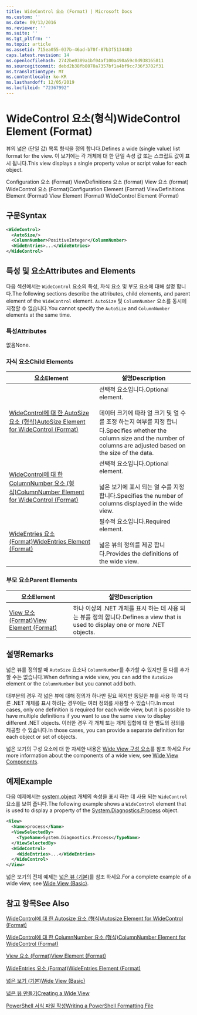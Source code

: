 ```yaml
---
title: WideControl 요소 (Format) | Microsoft Docs
ms.custom: ''
ms.date: 09/13/2016
ms.reviewer: ''
ms.suite: ''
ms.tgt_pltfrm: ''
ms.topic: article
ms.assetid: 715ea055-037b-46ad-b70f-87b3f5134403
caps.latest.revision: 14
ms.openlocfilehash: 2742be0389a1bf04af100a490a59c0d938165811
ms.sourcegitcommit: debd2b38fb8070a7357bf1a4bf9cc736f3702f31
ms.translationtype: MT
ms.contentlocale: ko-KR
ms.lasthandoff: 12/05/2019
ms.locfileid: "72367992"
---
```

# <a name="widecontrol-element-format"></a><span data-ttu-id="cb0e0-102">WideControl 요소(형식)</span><span class="sxs-lookup"><span data-stu-id="cb0e0-102">WideControl Element (Format)</span></span>

<span data-ttu-id="cb0e0-103">뷰의 넓은 (단일 값) 목록 형식을 정의 합니다.</span><span class="sxs-lookup"><span data-stu-id="cb0e0-103">Defines a wide (single value) list format for the view.</span></span> <span data-ttu-id="cb0e0-104">이 보기에는 각 개체에 대 한 단일 속성 값 또는 스크립트 값이 표시 됩니다.</span><span class="sxs-lookup"><span data-stu-id="cb0e0-104">This view displays a single property value or script value for each object.</span></span>

<span data-ttu-id="cb0e0-105">Configuration 요소 (Format) ViewDefinitions 요소 (format) View 요소 (format) WideControl 요소 (Format)</span><span class="sxs-lookup"><span data-stu-id="cb0e0-105">Configuration Element (Format) ViewDefinitions Element (Format) View Element (Format) WideControl Element (Format)</span></span>

## <a name="syntax"></a><span data-ttu-id="cb0e0-106">구문</span><span class="sxs-lookup"><span data-stu-id="cb0e0-106">Syntax</span></span>

```xml
<WideControl>
  <AutoSize/>
  <ColumnNumber>PositiveInteger</ColumnNumber>
  <WideEntries>...</WideEntries>
</WideControl>
```

## <a name="attributes-and-elements"></a><span data-ttu-id="cb0e0-107">특성 및 요소</span><span class="sxs-lookup"><span data-stu-id="cb0e0-107">Attributes and Elements</span></span>

<span data-ttu-id="cb0e0-108">다음 섹션에서는 `WideControl` 요소의 특성, 자식 요소 및 부모 요소에 대해 설명 합니다.</span><span class="sxs-lookup"><span data-stu-id="cb0e0-108">The following sections describe the attributes, child elements, and parent element of the `WideControl` element.</span></span> <span data-ttu-id="cb0e0-109">`AutoSize` 및 `ColumnNumber` 요소를 동시에 지정할 수 없습니다.</span><span class="sxs-lookup"><span data-stu-id="cb0e0-109">You cannot specify the `AutoSize` and `ColumnNumber` elements at the same time.</span></span>

### <a name="attributes"></a><span data-ttu-id="cb0e0-110">특성</span><span class="sxs-lookup"><span data-stu-id="cb0e0-110">Attributes</span></span>

<span data-ttu-id="cb0e0-111">없음</span><span class="sxs-lookup"><span data-stu-id="cb0e0-111">None.</span></span>

### <a name="child-elements"></a><span data-ttu-id="cb0e0-112">자식 요소</span><span class="sxs-lookup"><span data-stu-id="cb0e0-112">Child Elements</span></span>

|<span data-ttu-id="cb0e0-113">요소</span><span class="sxs-lookup"><span data-stu-id="cb0e0-113">Element</span></span>|<span data-ttu-id="cb0e0-114">설명</span><span class="sxs-lookup"><span data-stu-id="cb0e0-114">Description</span></span>|
|-------------|-----------------|
|[<span data-ttu-id="cb0e0-115">WideControl에 대 한 AutoSize 요소 (형식)</span><span class="sxs-lookup"><span data-stu-id="cb0e0-115">AutoSize Element for WideControl (Format)</span></span>](./autosize-element-for-widecontrol-format.md)|<span data-ttu-id="cb0e0-116">선택적 요소입니다.</span><span class="sxs-lookup"><span data-stu-id="cb0e0-116">Optional element.</span></span><br /><br /> <span data-ttu-id="cb0e0-117">데이터 크기에 따라 열 크기 및 열 수를 조정 하는지 여부를 지정 합니다.</span><span class="sxs-lookup"><span data-stu-id="cb0e0-117">Specifies whether the column size and the number of columns are adjusted based on the size of the data.</span></span>|
|[<span data-ttu-id="cb0e0-118">WideControl에 대 한 ColumnNumber 요소 (형식)</span><span class="sxs-lookup"><span data-stu-id="cb0e0-118">ColumnNumber Element for WideControl (Format)</span></span>](./columnnumber-element-for-widecontrol-format.md)|<span data-ttu-id="cb0e0-119">선택적 요소입니다.</span><span class="sxs-lookup"><span data-stu-id="cb0e0-119">Optional element.</span></span><br /><br /> <span data-ttu-id="cb0e0-120">넓은 보기에 표시 되는 열 수를 지정 합니다.</span><span class="sxs-lookup"><span data-stu-id="cb0e0-120">Specifies the number of columns displayed in the wide view.</span></span>|
|[<span data-ttu-id="cb0e0-121">WideEntries 요소 (Format)</span><span class="sxs-lookup"><span data-stu-id="cb0e0-121">WideEntries Element (Format)</span></span>](./wideentries-element-for-widecontrol-format.md)|<span data-ttu-id="cb0e0-122">필수적 요소입니다.</span><span class="sxs-lookup"><span data-stu-id="cb0e0-122">Required element.</span></span><br /><br /> <span data-ttu-id="cb0e0-123">넓은 뷰의 정의를 제공 합니다.</span><span class="sxs-lookup"><span data-stu-id="cb0e0-123">Provides the definitions of the wide view.</span></span>|

### <a name="parent-elements"></a><span data-ttu-id="cb0e0-124">부모 요소</span><span class="sxs-lookup"><span data-stu-id="cb0e0-124">Parent Elements</span></span>

|<span data-ttu-id="cb0e0-125">요소</span><span class="sxs-lookup"><span data-stu-id="cb0e0-125">Element</span></span>|<span data-ttu-id="cb0e0-126">설명</span><span class="sxs-lookup"><span data-stu-id="cb0e0-126">Description</span></span>|
|-------------|-----------------|
|[<span data-ttu-id="cb0e0-127">View 요소 (Format)</span><span class="sxs-lookup"><span data-stu-id="cb0e0-127">View Element (Format)</span></span>](./view-element-format.md)|<span data-ttu-id="cb0e0-128">하나 이상의 .NET 개체를 표시 하는 데 사용 되는 뷰를 정의 합니다.</span><span class="sxs-lookup"><span data-stu-id="cb0e0-128">Defines a view that is used to display one or more .NET objects.</span></span>|

## <a name="remarks"></a><span data-ttu-id="cb0e0-129">설명</span><span class="sxs-lookup"><span data-stu-id="cb0e0-129">Remarks</span></span>

<span data-ttu-id="cb0e0-130">넓은 뷰를 정의할 때 `AutoSize` 요소나 `ColumnNumber`를 추가할 수 있지만 둘 다를 추가할 수는 없습니다.</span><span class="sxs-lookup"><span data-stu-id="cb0e0-130">When defining a wide view, you can add the `AutoSize` element or the `ColumnNumber` but you cannot add both.</span></span>

<span data-ttu-id="cb0e0-131">대부분의 경우 각 넓은 뷰에 대해 정의가 하나만 필요 하지만 동일한 뷰를 사용 하 여 다른 .NET 개체를 표시 하려는 경우에는 여러 정의를 사용할 수 있습니다.</span><span class="sxs-lookup"><span data-stu-id="cb0e0-131">In most cases, only one definition is required for each wide view, but it is possible to have multiple definitions if you want to use the same view to display different .NET objects.</span></span> <span data-ttu-id="cb0e0-132">이러한 경우 각 개체 또는 개체 집합에 대 한 별도의 정의를 제공할 수 있습니다.</span><span class="sxs-lookup"><span data-stu-id="cb0e0-132">In those cases, you can provide a separate definition for each object or set of objects.</span></span>

<span data-ttu-id="cb0e0-133">넓은 보기의 구성 요소에 대 한 자세한 내용은 [Wide View 구성 요소](./creating-a-wide-view.md)를 참조 하세요.</span><span class="sxs-lookup"><span data-stu-id="cb0e0-133">For more information about the components of a wide view, see [Wide View Components](./creating-a-wide-view.md).</span></span>

## <a name="example"></a><span data-ttu-id="cb0e0-134">예제</span><span class="sxs-lookup"><span data-stu-id="cb0e0-134">Example</span></span>

<span data-ttu-id="cb0e0-135">다음 예제에서는 [system.object](/dotnet/api/System.Diagnostics.Process) 개체의 속성을 표시 하는 데 사용 되는 `WideControl` 요소를 보여 줍니다.</span><span class="sxs-lookup"><span data-stu-id="cb0e0-135">The following example shows a `WideControl` element that is used to display a property of the [System.Diagnostics.Process](/dotnet/api/System.Diagnostics.Process) object.</span></span>

```xml
<View>
  <Name>process</Name>
  <ViewSelectedBy>
    <TypeName>System.Diagnostics.Process</TypeName>
  </ViewSelectedBy>
  <WideControl>
    <WideEntries>...</WideEntries>
  </WideControl>
</View>
```

<span data-ttu-id="cb0e0-136">넓은 보기의 전체 예제는 [넓은 뷰 (기본)](./wide-view-basic.md)를 참조 하세요.</span><span class="sxs-lookup"><span data-stu-id="cb0e0-136">For a complete example of a wide view, see [Wide View (Basic)](./wide-view-basic.md).</span></span>

## <a name="see-also"></a><span data-ttu-id="cb0e0-137">참고 항목</span><span class="sxs-lookup"><span data-stu-id="cb0e0-137">See Also</span></span>

[<span data-ttu-id="cb0e0-138">WideControl에 대 한 Autosize 요소 (형식)</span><span class="sxs-lookup"><span data-stu-id="cb0e0-138">Autosize Element for WideControl (Format)</span></span>](./autosize-element-for-widecontrol-format.md)

[<span data-ttu-id="cb0e0-139">WideControl에 대 한 ColumnNumber 요소 (형식)</span><span class="sxs-lookup"><span data-stu-id="cb0e0-139">ColumnNumber Element for WideControl (Format)</span></span>](./columnnumber-element-for-widecontrol-format.md)

[<span data-ttu-id="cb0e0-140">View 요소 (Format)</span><span class="sxs-lookup"><span data-stu-id="cb0e0-140">View Element (Format)</span></span>](./view-element-format.md)

[<span data-ttu-id="cb0e0-141">WideEntries 요소 (Format)</span><span class="sxs-lookup"><span data-stu-id="cb0e0-141">WideEntries Element (Format)</span></span>](./wideentries-element-for-widecontrol-format.md)

[<span data-ttu-id="cb0e0-142">넓은 보기 (기본)</span><span class="sxs-lookup"><span data-stu-id="cb0e0-142">Wide View (Basic)</span></span>](./wide-view-basic.md)

[<span data-ttu-id="cb0e0-143">넓은 뷰 만들기</span><span class="sxs-lookup"><span data-stu-id="cb0e0-143">Creating a Wide View</span></span>](./creating-a-wide-view.md)

[<span data-ttu-id="cb0e0-144">PowerShell 서식 파일 작성</span><span class="sxs-lookup"><span data-stu-id="cb0e0-144">Writing a PowerShell Formatting File</span></span>](./writing-a-powershell-formatting-file.md)
